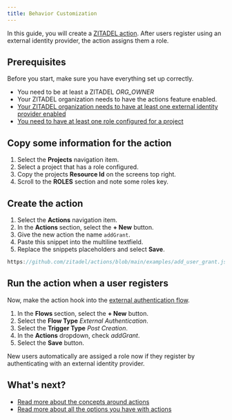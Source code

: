 ```yaml
---
title: Behavior Customization
---
```


In this guide, you will create a [ZITADEL action](../../../concepts/features/actions).
After users register using an external identity provider, the action assigns them a role.

## Prerequisites

Before you start, make sure you have everything set up correctly.

- You need to be at least a ZITADEL _ORG_OWNER_
- Your ZITADEL organization needs to have the actions feature enabled. <!-- TODO: How to enable it for SaaS ZITADEL? -->
- [Your ZITADEL organization needs to have at least one external identity provider enabled](../../integrate/identity-brokering)
- [You need to have at least one role configured for a project](../console/projects)

## Copy some information for the action

1. Select the **Projects** navigation item.
1. Select a project that has a role configured.
1. Copy the projects **Resource Id** on the screens top right.
1. Scroll to the **ROLES** section and note some roles key.

## Create the action

1. Select the **Actions** navigation item.
1. In the **Actions <i className="las la-code"></i>** section, select the **+ New** button.
1. Give the new action the name `addGrant`.
1. Paste this snippet into the multiline textfield.
1. Replace the snippets placeholders and select **Save**.

```js reference
https://github.com/zitadel/actions/blob/main/examples/add_user_grant.js
```

## Run the action when a user registers

Now, make the action hook into the [external authentication flow](../../../apis/actions/external-authentication).

1. In the **Flows <i className="las la-exchange-alt"></i>** section, select the **+ New** button.
1. Select the **Flow Type** _External Authentication_.
1. Select the **Trigger Type** _Post Creation_.
1. In the **Actions** dropdown, check _addGrant_.
1. Select the **Save** button.

<!-- TODO: ## Test if your action works -->

New users automatically are assiged a role now if they register by authenticating with an external identity provider.

## What's next?

- [Read more about the concepts around actions](../../../concepts/features/actions)
- [Read more about all the options you have with actions](../../../apis/actions/introduction)
